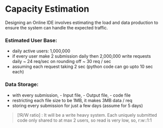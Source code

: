 # Capacity Estimation

Designing an Online IDE involves estimating the load and data production to ensure the system
can handle the expected traffic.

### Estimated User Base:
- daily active users: 1,000,000
- if every user make 2 submission daily then 2,000,000 write requests daily ~ 24 req/sec on
rounding off ~ 30 req / sec
- assuming each request taking 2 sec (python code can go upto 10 sec each)

### Data Storage:
- with every submission, - Input file, - Output file, - code file
- restricting each file size to be 1MB, it makes 3MB data / req
- storing every submission for just a few days (assume for 5 days)

> [!R/W ratio] : It will be a write heavy system.
> Each uniquely submitted code only shared to at max 2 users, so read is very low, so, r:w::1:1
